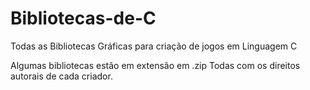 # Bibliotecas-de-C
Todas as Bibliotecas Gráficas para criação de jogos em  Linguagem C

Algumas bibliotecas estão em extensão em .zip
Todas com os direitos autorais de cada criador.
